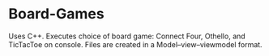 # Board-Games
Uses C++. Executes choice of board game: Connect Four, Othello, and TicTacToe on console. Files are created in a 
Model–view–viewmodel format.
